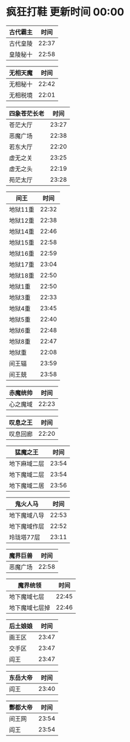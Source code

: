 # 疯狂打鞋 更新时间 00:00

| 古代霸主   | 时间    |
|--------|-------|
| 古代皇陵 | 22:37 |
| 皇陵秘十 | 22:58 |

| 无相天魔   | 时间    |
|--------|-------|
| 无相秘十 | 22:42 |
| 无相税境 | 22:01 |

| 四象苍茫长老   | 时间    |
|--------|-------|
| 苍茫大厅 | 23:27 |
| 恶魔广场 | 22:38 |
| 若东大厅 | 22:20 |
| 虚无之关 | 23:25 |
| 虚无之头 | 22:19 |
| 苑茫太厅 | 23:28 |

| 间王   | 时间    |
|--------|-------|
| 地狱11重 | 22:32 |
| 地狱12重 | 22:38 |
| 地狱14重 | 22:46 |
| 地狱15重 | 22:58 |
| 地狱16重 | 22:59 |
| 地狱17重 | 23:04 |
| 地狱18重 | 22:50 |
| 地狱1重 | 22:50 |
| 地狱3重 | 22:33 |
| 地狱4重 | 23:45 |
| 地狱5重 | 22:40 |
| 地狱6重 | 22:48 |
| 地狱8重 | 22:47 |
| 地狱重 | 22:08 |
| 间王辐 | 23:59 |
| 间王兢 | 23:58 |

| 赤魔统帅   | 时间    |
|--------|-------|
| 心之魔域 | 22:23 |

| 叹息之王   | 时间    |
|--------|-------|
| 叹息回廊 | 22:20 |

| 猛魔之王   | 时间    |
|--------|-------|
| 地下麻域二层 | 23:54 |
| 地下魔域二层 | 23:54 |
| 地下魔域二居 | 23:56 |

| 鬼火人马   | 时间    |
|--------|-------|
| 地下魔域八导 | 22:53 |
| 地下魔域作层 | 22:52 |
| 玲珑塔77层 | 23:11 |

| 魔界巨兽   | 时间    |
|--------|-------|
| 恶魔广场 | 22:58 |

| 魔界统领   | 时间    |
|--------|-------|
| 地下魔域七层 | 22:45 |
| 地下魔域七层掉 | 22:46 |

| 后土娘娘   | 时间    |
|--------|-------|
| 画王区 | 23:47 |
| 交手区 | 23:47 |
| 阎王 | 23:47 |

| 东岳大帝   | 时间    |
|--------|-------|
| 阎王 | 23:40 |

| 酆都大帝   | 时间    |
|--------|-------|
| 间王网 | 23:54 |
| 阎王 | 23:54 |